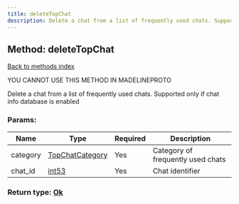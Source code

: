 ```yaml
---
title: deleteTopChat
description: Delete a chat from a list of frequently used chats. Supported only if chat info database is enabled
---
```

## Method: deleteTopChat  
[Back to methods index](index.md)


YOU CANNOT USE THIS METHOD IN MADELINEPROTO


Delete a chat from a list of frequently used chats. Supported only if chat info database is enabled

### Params:

| Name     |    Type       | Required | Description |
|----------|---------------|----------|-------------|
|category|[TopChatCategory](../types/TopChatCategory.md) | Yes|Category of frequently used chats|
|chat\_id|[int53](../types/int53.md) | Yes|Chat identifier|


### Return type: [Ok](../types/Ok.md)

